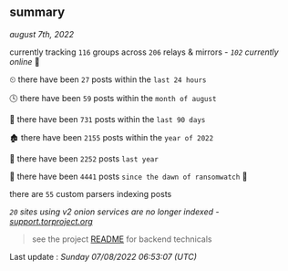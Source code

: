 
## summary
_august 7th, 2022_

currently tracking `116` groups across `206` relays & mirrors - _`102` currently online_ 📡

⏲ there have been `27` posts within the `last 24 hours`

🕓 there have been `59` posts within the `month of august`

📅 there have been `731` posts within the `last 90 days`

🏚 there have been `2155` posts within the `year of 2022`

🚀 there have been `2252` posts `last year`

🦕 there have been `4441` posts `since the dawn of ransomwatch` 🐣

there are `55` custom parsers indexing posts

_`20` sites using v2 onion services are no longer indexed - [support.torproject.org](https://support.torproject.org/onionservices/v2-deprecation/)_

> see the project [README](https://github.com/jmousqueton/ransomwatch#readme) for backend technicals



Last update : _Sunday 07/08/2022 06:53:07 (UTC)_

